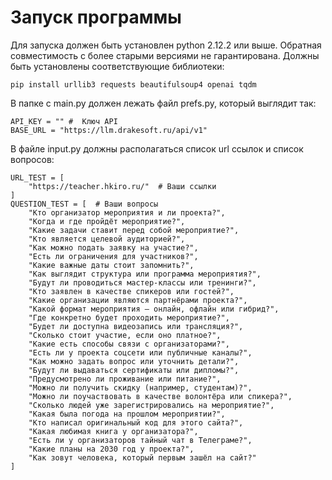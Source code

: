 # Запуск программы
Для запуска должен быть установлен python 2.12.2 или выше. Обратная совместимость с более старыми версиями не гарантирована.
Должны быть установлены соответствующие библиотеки:

    pip install urllib3 requests beautifulsoup4 openai tqdm
   В папке с main.py должен лежать файл prefs.py,  который выглядит так:

    API_KEY = "" #  Ключ API
    BASE_URL = "https://llm.drakesoft.ru/api/v1"  
В файле input.py должны располагаться список url ссылок и список вопросов:

    URL_TEST = [  
        "https://teacher.hkiro.ru/"  # Ваши ссылки
    ]  
    QUESTION_TEST = [  # Ваши вопросы
        "Кто организатор мероприятия и ли проекта?",  
        "Когда и где пройдёт мероприятие?",  
        "Какие задачи ставит перед собой мероприятие?",  
        "Кто является целевой аудиторией?",  
        "Как можно подать заявку на участие?",  
        "Есть ли ограничения для участников?",  
        "Какие важные даты стоит запомнить?",  
        "Как выглядит структура или программа мероприятия?",  
        "Будут ли проводиться мастер-классы или тренинги?",  
        "Кто заявлен в качестве спикеров или гостей?",  
        "Какие организации являются партнёрами проекта?",  
        "Какой формат мероприятия — онлайн, офлайн или гибрид?",  
        "Где конкретно будет проходить мероприятие?",  
        "Будет ли доступна видеозапись или трансляция?",  
        "Сколько стоит участие, если оно платное?",  
        "Какие есть способы связи с организаторами?",  
        "Есть ли у проекта соцсети или публичные каналы?",  
        "Как можно задать вопрос или уточнить детали?",  
        "Будут ли выдаваться сертификаты или дипломы?",  
        "Предусмотрено ли проживание или питание?",  
        "Можно ли получить скидку (например, студентам)?",  
        "Можно ли поучаствовать в качестве волонтёра или спикера?",  
        "Сколько людей уже зарегистрировались на мероприятие?",  
        "Какая была погода на прошлом мероприятии?",  
        "Кто написал оригинальный код для этого сайта?",  
        "Какая любимая книга у организатора?",  
        "Есть ли у организаторов тайный чат в Телеграме?",  
        "Какие планы на 2030 год у проекта?",  
        "Как зовут человека, который первым зашёл на сайт?"  
    ]
